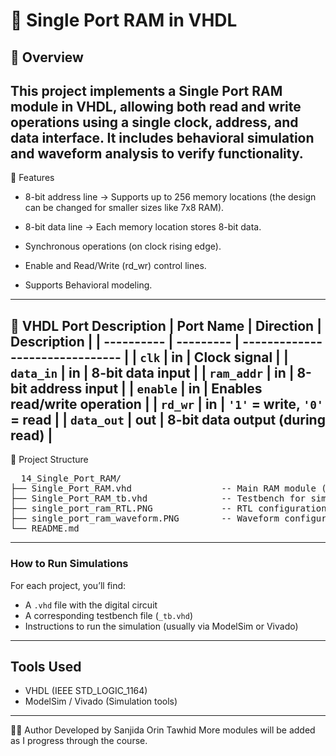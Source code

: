 # 🧠 Single Port RAM in VHDL

## 📘 Overview
**This project implements a Single Port RAM module in VHDL, allowing both read and write operations using a single clock, address, and data interface. It includes behavioral simulation and waveform analysis to verify functionality.**
---
📌 Features
- 8-bit address line → Supports up to 256 memory locations (the design can be changed for smaller sizes like 7x8 RAM).

- 8-bit data line → Each memory location stores 8-bit data.

- Synchronous operations (on clock rising edge).

- Enable and Read/Write (rd_wr) control lines.

- Supports Behavioral modeling.
---
📐 VHDL Port Description
| Port Name  | Direction | Description                     |
| ---------- | --------- | ------------------------------- |
| `clk`      | in        | Clock signal                    |
| `data_in`  | in        | 8-bit data input                |
| `ram_addr` | in        | 8-bit address input             |
| `enable`   | in        | Enables read/write operation    |
| `rd_wr`    | in        | `'1'` = write, `'0'` = read     |
| `data_out` | out       | 8-bit data output (during read) |
---
📁 Project Structure
<pre>
  14_Single_Port_RAM/
├── Single_Port_RAM.vhd                 -- Main RAM module (Behavioral)
├── Single_Port_RAM_tb.vhd              -- Testbench for simulation
├── single_port_ram_RTL.PNG             -- RTL configuration
├── single_port_ram_waveform.PNG        -- Waveform configuration
└── README.md
</pre>
---

### How to Run Simulations

For each project, you’ll find:
- A `.vhd` file with the digital circuit
- A corresponding testbench file (`_tb.vhd`)
- Instructions to run the simulation (usually via ModelSim or Vivado)

---

## Tools Used
- VHDL (IEEE STD_LOGIC_1164)
- ModelSim / Vivado (Simulation tools)

---
🙋‍♀️ Author Developed by Sanjida Orin Tawhid
More modules will be added as I progress through the course.
